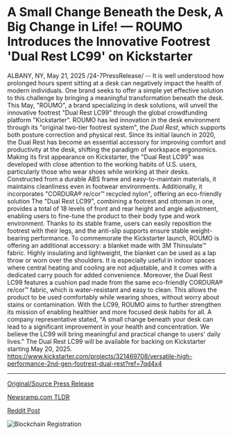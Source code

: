 # A Small Change Beneath the Desk, A Big Change in Life! — ROUMO Introduces the Innovative Footrest 'Dual Rest LC99' on Kickstarter

ALBANY, NY, May 21, 2025 /24-7PressRelease/ -- It is well understood how prolonged hours spent sitting at a desk can negatively impact the health of modern individuals. One brand seeks to offer a simple yet effective solution to this challenge by bringing a meaningful transformation beneath the desk. This May, "ROUMO", a brand specializing in desk solutions, will unveil the innovative footrest "Dual Rest LC99" through the global crowdfunding platform "Kickstarter".  ROUMO has led innovation in the desk environment through its "original two-tier footrest system", the *Dual Rest*, which supports both posture correction and physical rest. Since its initial launch in 2020, the Dual Rest has become an essential accessory for improving comfort and productivity at the desk, shifting the paradigm of workspace ergonomics.  Making its first appearance on Kickstarter, the "Dual Rest LC99" was developed with close attention to the working habits of U.S. users, particularly those who wear shoes while working at their desks. Constructed from a durable ABS frame and easy-to-maintain materials, it maintains cleanliness even in footwear environments. Additionally, it incorporates "CORDURA® re/cor™ recycled nylon", offering an eco-friendly solution  The "Dual Rest LC99", combining a footrest and ottoman in one, provides a total of 18 levels of front and rear height and angle adjustment, enabling users to fine-tune the product to their body type and work environment. Thanks to its stable frame, users can easily reposition the footrest with their legs, and the anti-slip supports ensure stable weight-bearing performance.  To commemorate the Kickstarter launch, ROUMO is offering an additional accessory: a blanket made with 3M Thinsulate™ fabric. Highly insulating and lightweight, the blanket can be used as a lap throw or worn over the shoulders. It is especially useful in indoor spaces where central heating and cooling are not adjustable, and it comes with a dedicated carry pouch for added convenience.  Moreover, the Dual Rest LC99 features a cushion pad made from the same eco-friendly CORDURA® re/cor™ fabric, which is water-resistant and easy to clean. This allows the product to be used comfortably while wearing shoes, without worry about stains or contamination.  With the LC99, ROUMO aims to further strengthen its mission of enabling healthier and more focused desk habits for all. A company representative stated, "A small change beneath your desk can lead to a significant improvement in your health and concentration. We believe the LC99 will bring meaningful and practical change to users' daily lives."  The Dual Rest LC99 will be available for backing on Kickstarter starting May 20, 2025.  https://www.kickstarter.com/projects/321469708/versatile-high-performance-2nd-gen-footrest-dual-rest?ref=7qd4x4 

---

[Original/Source Press Release](https://www.24-7pressrelease.com/press-release/522939/a-small-change-beneath-the-desk-a-big-change-in-life-roumo-introduces-the-innovative-footrest-dual-rest-lc99-on-kickstarter)
                    

[Newsramp.com TLDR](https://newsramp.com/curated-news/roumo-introduces-dual-rest-lc99-footrest-on-kickstarter-with-innovative-design-features/f1946266c8f0586b0ba117c586a244f4) 

 



[Reddit Post](https://www.reddit.com/r/newsramp/comments/1krrvbg/roumo_introduces_dual_rest_lc99_footrest_on/) 



![Blockchain Registration](https://cdn.newsramp.app/24-7PressRelease/qrcode/255/21/navys4vO.webp)